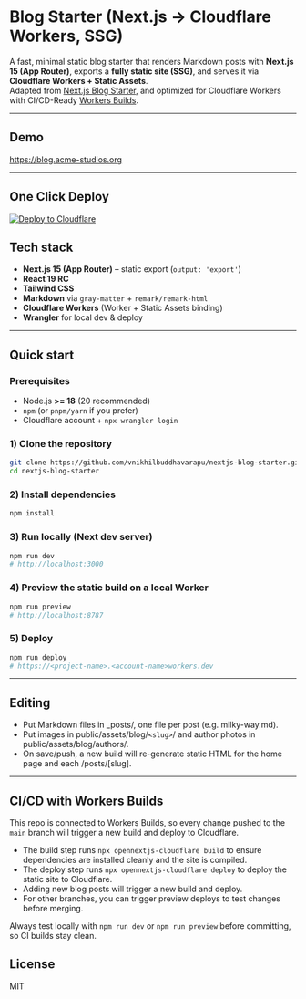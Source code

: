 # Blog Starter (Next.js → Cloudflare Workers, SSG)

A fast, minimal static blog starter that renders Markdown posts with **Next.js 15 (App Router)**, exports a **fully static site (SSG)**, and serves it via **Cloudflare Workers + Static Assets**.  
Adapted from [Next.js Blog Starter](https://github.com/vercel/next.js/tree/canary/examples/blog-starter), and optimized for Cloudflare Workers with CI/CD-Ready [Workers Builds](https://developers.cloudflare.com/workers/platform/deployments/).

---

## Demo

https://blog.acme-studios.org

---

## One Click Deploy

[![Deploy to Cloudflare](https://deploy.workers.cloudflare.com/button)](https://deploy.workers.cloudflare.com/?url=https://github.com/vnikhilbuddhavarapu/nextjs-blog-starter)

## Tech stack

- **Next.js 15 (App Router)** – static export (`output: 'export'`)
- **React 19 RC**
- **Tailwind CSS**
- **Markdown** via `gray-matter` + `remark/remark-html`
- **Cloudflare Workers** (Worker + Static Assets binding)
- **Wrangler** for local dev & deploy

---

## Quick start

### Prerequisites
- Node.js **>= 18** (20 recommended)
- `npm` (or `pnpm/yarn` if you prefer)
- Cloudflare account + `npx wrangler login`

### 1) Clone the repository
```bash
git clone https://github.com/vnikhilbuddhavarapu/nextjs-blog-starter.git
cd nextjs-blog-starter
```

### 2) Install dependencies
```bash
npm install
```

### 3) Run locally (Next dev server)
```bash
npm run dev
# http://localhost:3000
```

### 4) Preview the static build on a local Worker
```bash
npm run preview
# http://localhost:8787
```

### 5) Deploy
```bash
npm run deploy
# https://<project-name>.<account-name>workers.dev
```

---

## Editing 
- Put Markdown files in _posts/, one file per post (e.g. milky-way.md).
- Put images in public/assets/blog/`<slug>`/ and author photos in public/assets/blog/authors/.
- On save/push, a new build will re-generate static HTML for the home page and each /posts/[slug].

---

## CI/CD with Workers Builds

This repo is connected to Workers Builds, so every change pushed to the `main` branch will trigger a new build and deploy to Cloudflare.
- The build step runs `npx opennextjs-cloudflare build` to ensure dependencies are installed cleanly and the site is compiled.
- The deploy step runs `npx opennextjs-cloudflare deploy` to deploy the static site to Cloudflare.
- Adding new blog posts will trigger a new build and deploy.
- For other branches, you can trigger preview deploys to test changes before merging. 

Always test locally with `npm run dev` or `npm run preview` before committing, so CI builds stay clean.


## License
MIT
